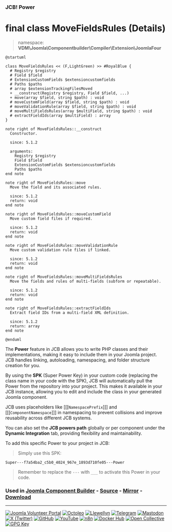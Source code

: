 ### JCB! Power
# final class MoveFieldsRules (Details)
> namespace: **VDM\Joomla\Componentbuilder\Compiler\Extension\JoomlaFour**

```uml
@startuml

class MoveFieldsRules << (F,LightGreen) >> #RoyalBlue {
  # Registry $registry
  # Field $field
  # ExtensionCustomFields $extensioncustomfields
  # Paths $paths
  # array $extensionTrackingFilesMoved
  + __construct(Registry $registry, Field $field, ...)
  + move(array $field, string $path) : void
  # moveCustomField(array $field, string $path) : void
  # moveValidationRule(array $field, string $path) : void
  # moveMultiFieldsRules(array $multiField, string $path) : void
  # extractFieldIds(array $multiField) : array
}

note right of MoveFieldsRules::__construct
  Constructor.

  since: 5.1.2
  
  arguments:
    Registry $registry
    Field $field
    ExtensionCustomFields $extensioncustomfields
    Paths $paths
end note

note right of MoveFieldsRules::move
  Move the field and its associated rules.

  since: 5.1.2
  return: void
end note

note right of MoveFieldsRules::moveCustomField
  Move custom field files if required.

  since: 5.1.2
  return: void
end note

note right of MoveFieldsRules::moveValidationRule
  Move custom validation rule files if linked.

  since: 5.1.2
  return: void
end note

note right of MoveFieldsRules::moveMultiFieldsRules
  Move the fields and rules of multi-fields (subform or repeatable).

  since: 5.1.2
  return: void
end note

note right of MoveFieldsRules::extractFieldIds
  Extract field IDs from a multi-field XML definition.

  since: 5.1.2
  return: array
end note

@enduml
```

The **Power** feature in JCB allows you to write PHP classes and their implementations,
making it easy to include them in your Joomla project. JCB handles linking, autoloading,
namespacing, and folder structure creation for you.

By using the **SPK** (Super Power Key) in your custom code (replacing the class name
in your code with the SPK), JCB will automatically pull the Power from the repository
into your project. This makes it available in your JCB instance, allowing you to edit
and include the class in your generated Joomla component.

JCB uses placeholders like [[[`NamespacePrefix`]]] and [[[`ComponentNamespace`]]] in
namespacing to prevent collisions and improve reusability across different JCB systems.

You can also set the **JCB powers path** globally or per component under the
**Dynamic Integration** tab, providing flexibility and maintainability.

To add this specific Power to your project in JCB:

> Simply use this SPK:
```
Super---f7a54ba2_c5b0_4024_967e_1893d710fe05---Power
```
> Remember to replace the `---` with `___` to activate this Power in your code.

### Used in [Joomla Component Builder](https://www.joomlacomponentbuilder.com) - [Source](https://git.vdm.dev/joomla/Component-Builder) - [Mirror](https://github.com/vdm-io/Joomla-Component-Builder) - [Download](https://git.vdm.dev/joomla/pkg-component-builder/releases)

---
[![Joomla Volunteer Portal](https://img.shields.io/badge/-Joomla-gold?logo=joomla)](https://volunteers.joomla.org/joomlers/1396-llewellyn-van-der-merwe "Join Llewellyn on the Joomla Volunteer Portal: Shaping the Future Together!") [![Octoleo](https://img.shields.io/badge/-Octoleo-black?logo=linux)](https://git.vdm.dev/octoleo "--quiet") [![Llewellyn](https://img.shields.io/badge/-Llewellyn-ffffff?logo=gitea)](https://git.vdm.dev/Llewellyn "Collaborate and Innovate with Llewellyn on Git: Building a Better Code Future!") [![Telegram](https://img.shields.io/badge/-Telegram-blue?logo=telegram)](https://t.me/Joomla_component_builder "Join Llewellyn and the Community on Telegram: Building Joomla Components Together!") [![Mastodon](https://img.shields.io/badge/-Mastodon-9e9eec?logo=mastodon)](https://joomla.social/@llewellyn "Connect and Engage with Llewellyn on Joomla Social: Empowering Communities, One Post at a Time!") [![X (Twitter)](https://img.shields.io/badge/-X-black?logo=x)](https://x.com/llewellynvdm "Join the Conversation with Llewellyn on X: Where Ideas Take Flight!") [![GitHub](https://img.shields.io/badge/-GitHub-181717?logo=github)](https://github.com/Llewellynvdm "Build, Innovate, and Thrive with Llewellyn on GitHub: Turning Ideas into Impact!") [![YouTube](https://img.shields.io/badge/-YouTube-ff0000?logo=youtube)](https://www.youtube.com/@OctoYou "Explore, Learn, and Create with Llewellyn on YouTube: Your Gateway to Inspiration!") [![n8n](https://img.shields.io/badge/-n8n-black?logo=n8n)](https://n8n.io/creators/octoleo "Effortless Automation and Impactful Workflows with Llewellyn on n8n!") [![Docker Hub](https://img.shields.io/badge/-Docker-grey?logo=docker)](https://hub.docker.com/u/llewellyn "Llewellyn on Docker: Containerize Your Creativity!") [![Open Collective](https://img.shields.io/badge/-Donate-green?logo=opencollective)](https://opencollective.com/joomla-component-builder "Donate towards JCB: Help Llewellyn financially so he can continue developing this great tool!") [![GPG Key](https://img.shields.io/badge/-GPG-blue?logo=gnupg)](https://git.vdm.dev/Llewellyn/gpg "Unlock Trust and Security with Llewellyn's GPG Key: Your Gateway to Verified Connections!")